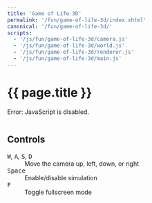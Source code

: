 ```yaml
---
title: 'Game of Life 3D'
permalink: '/fun/game-of-life-3d/index.xhtml'
canonical: '/fun/game-of-life-3d/'
scripts:
  - '/js/fun/game-of-life-3d/camera.js'
  - '/js/fun/game-of-life-3d/world.js'
  - '/js/fun/game-of-life-3d/renderer.js'
  - '/js/fun/game-of-life-3d/main.js'
---
```


# {{ page.title }} #
<noscript><p>Error: JavaScript is disabled.</p></noscript>

<form id="game-of-life-3d" class="js-only">
	<output class="bordered" style="display: block;"><canvas id="game-of-life-3d-canvas"></canvas></output>
	<h2>Controls</h2>
	<dl>
		<dt><kbd>W</kbd>, <kbd>A</kbd>, <kbd>S</kbd>, <kbd>D</kbd></dt>
		<dd>Move the camera up, left, down, or right</dd>
		<dt><kbd>Space</kbd></dt>
		<dd>Enable/disable simulation</dd>
		<dt><kbd>F</kbd></dt>
		<dd>Toggle fullscreen mode</dd>
	</dl>
</form>